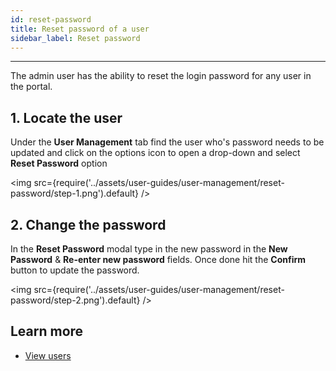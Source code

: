 ```yaml
---
id: reset-password
title: Reset password of a user
sidebar_label: Reset password
---
```


---

The admin user has the ability to reset the login password for any user in the portal.

## 1. Locate the user

Under the **User Management** tab find the user who's password needs to be updated and click on the options icon to open a drop-down and select **Reset Password** option

<img src={require('../assets/user-guides/user-management/reset-password/step-1.png').default} />

## 2. Change the password

In the **Reset Password** modal type in the new password in the **New Password** & **Re-enter new password** fields. Once done hit the **Confirm** button to update the password.

<img src={require('../assets/user-guides/user-management/reset-password/step-2.png').default} />

## Learn more

- [View users](view-user.md)
